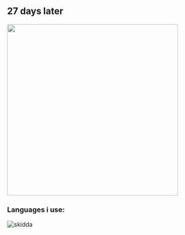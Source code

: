 ## **27 days later**  

<img width="400" src="https://dsc-readme.tsuni.dev/api/user/1428739912462635009"/>  

### Languages i use:
![skidda](https://github-readme-stats.vercel.app/api/top-langs/?username=27dayslater)
